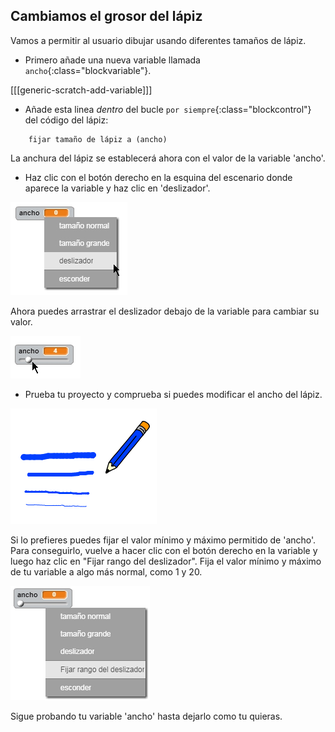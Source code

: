 ## Cambiamos el grosor del lápiz

Vamos a permitir al usuario dibujar usando diferentes tamaños de lápiz.

+ Primero añade una nueva variable llamada `ancho`{:class="blockvariable"}.

[[[generic-scratch-add-variable]]]

+ Añade esta linea *dentro* del bucle `por siempre`{:class="blockcontrol"} del código del lápiz:

```blocks
    fijar tamaño de lápiz a (ancho)
```

La anchura del lápiz se establecerá ahora con el valor de la variable 'ancho'.

+ Haz clic con el botón derecho en la esquina del escenario donde aparece la variable y haz clic en 'deslizador'.

![Captura de pantalla](images/paint-slider.png)

Ahora puedes arrastrar el deslizador debajo de la variable para cambiar su valor.

![Captura de pantalla](images/paint-slider-change.png)

+ Prueba tu proyecto y comprueba si puedes modificar el ancho del lápiz.

![Captura de pantalla](images/paint-width-test.png)

Si lo prefieres puedes fijar el valor mínimo y máximo permitido de 'ancho'. Para conseguirlo, vuelve a hacer clic con el botón derecho en la variable y luego haz clic en "Fijar rango del deslizador". Fija el valor mínimo y máximo de tu variable a algo más normal, como 1 y 20.

![Captura de pantalla](images/paint-slider-max.png)

Sigue probando tu variable 'ancho' hasta dejarlo como tu quieras.